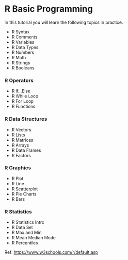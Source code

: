 # R Basic Programming
In this tutorial you will learn the following topics in practice.
- R Syntax
- R Comments
- R Variables
- R Data Types
- R Numbers
- R Math
- R Strings
- R Booleans
### R Operators
- R If...Else
- R While Loop
- R For Loop
- R Functions

### R Data Structures
- R Vectors
- R Lists
- R Matrices
- R Arrays
- R Data Frames
- R Factors

### R Graphics
- R Plot
- R Line
- R Scatterplot
- R Pie Charts
- R Bars

### R Statistics
- R Statistics Intro
- R Data Set
- R Max and Min
- R Mean Median Mode
- R Percentiles

Ref: https://www.w3schools.com/r/default.asp

